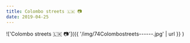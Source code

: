 ```yaml
---
title: Colombo streets 🇱🇰 📷
date: 2019-04-25
---
```


!['Colombo streets 🇱🇰 📷']({{ '/img/74Colombostreets------.jpg' | url }} )
<br>
